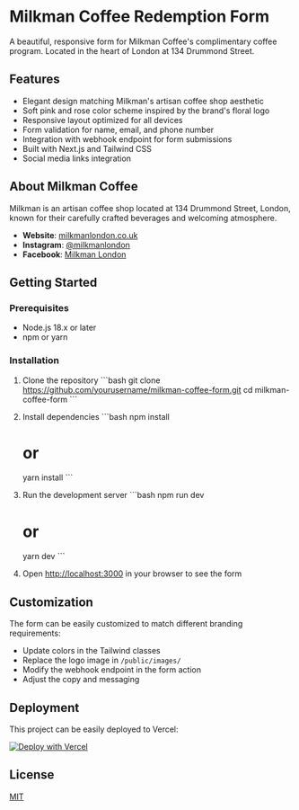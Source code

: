 # Milkman Coffee Redemption Form

A beautiful, responsive form for Milkman Coffee's complimentary coffee program. Located in the heart of London at 134 Drummond Street.

## Features

- Elegant design matching Milkman's artisan coffee shop aesthetic
- Soft pink and rose color scheme inspired by the brand's floral logo
- Responsive layout optimized for all devices
- Form validation for name, email, and phone number
- Integration with webhook endpoint for form submissions
- Built with Next.js and Tailwind CSS
- Social media links integration

## About Milkman Coffee

Milkman is an artisan coffee shop located at 134 Drummond Street, London, known for their carefully crafted beverages and welcoming atmosphere.

- **Website**: [milkmanlondon.co.uk](https://milkmanlondon.co.uk/)
- **Instagram**: [@milkmanlondon](https://www.instagram.com/milkmanlondon/)
- **Facebook**: [Milkman London](https://www.facebook.com/profile.php?id=100071274365934)

## Getting Started

### Prerequisites

- Node.js 18.x or later
- npm or yarn

### Installation

1. Clone the repository
   \`\`\`bash
   git clone https://github.com/yourusername/milkman-coffee-form.git
   cd milkman-coffee-form
   \`\`\`

2. Install dependencies
   \`\`\`bash
   npm install
   # or
   yarn install
   \`\`\`

3. Run the development server
   \`\`\`bash
   npm run dev
   # or
   yarn dev
   \`\`\`

4. Open [http://localhost:3000](http://localhost:3000) in your browser to see the form

## Customization

The form can be easily customized to match different branding requirements:
- Update colors in the Tailwind classes
- Replace the logo image in `/public/images/`
- Modify the webhook endpoint in the form action
- Adjust the copy and messaging

## Deployment

This project can be easily deployed to Vercel:

[![Deploy with Vercel](https://vercel.com/button)](https://vercel.com/new/clone?repository-url=https%3A%2F%2Fgithub.com%2Fyourusername%2Fmilkman-coffee-form)

## License

[MIT](LICENSE)
